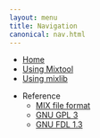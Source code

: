 ```yaml
---
layout: menu
title: Navigation
canonical: nav.html
---
```


* [Home](home.html)
* [Using Mixtool](mixtool.html)
* [Using mixlib](mixlib.html)

[//]: #
* Reference
  * [MIX file format](mix-format.html)
  * [GNU GPL 3](gpl3.html)
  * [GNU FDL 1.3](gfdl.html)
